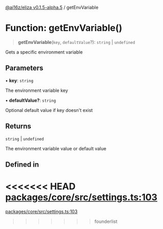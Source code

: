 [@ai16z/eliza v0.1.5-alpha.5](../index.md) / getEnvVariable

# Function: getEnvVariable()

> **getEnvVariable**(`key`, `defaultValue`?): `string` \| `undefined`

Gets a specific environment variable

## Parameters

• **key**: `string`

The environment variable key

• **defaultValue?**: `string`

Optional default value if key doesn't exist

## Returns

`string` \| `undefined`

The environment variable value or default value

## Defined in

<<<<<<< HEAD
[packages/core/src/settings.ts:103](https://github.com/ai16z/eliza/blob/main/packages/core/src/settings.ts#L103)
=======
[packages/core/src/settings.ts:103](https://github.com/konstantine25b/eliza/blob/main/packages/core/src/settings.ts#L103)
>>>>>>> founderlist
